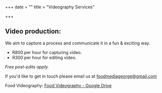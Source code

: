 +++
date = ""
title = "Videography Services"

+++
## Video production:

We aim to capture a process and communicate it in a fun & exciting way.

* R800 per hour for capturing video.
* R300 per hour for editing video.

_Free post-edits apply._

If you'd like to get in touch please email us at foodmediageorge@gmail.com

Food Videography: [Food Videography - Google Drive](https://drive.google.com/drive/folders/1GGn945d-7fpUMSpP2AqrYYUhRDDKC28N?usp=sharing)